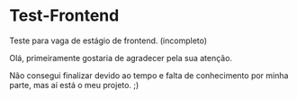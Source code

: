 # Test-Frontend
Teste para vaga de estágio de frontend. (incompleto)


Olá, primeiramente gostaria de agradecer pela sua atenção.

Não consegui finalizar devido ao tempo e falta de conhecimento por minha parte, mas aí está o meu projeto. ;)
